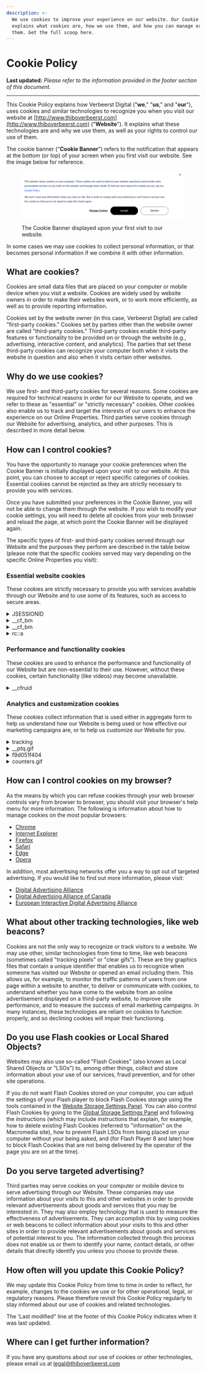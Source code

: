 ```yaml
---
description: >-
  We use cookies to improve your experience on our website. Our Cookie Policy
  explains what cookies are, how we use them, and how you can manage or remove
  them. Get the full scoop here.
---
```


# Cookie Policy

**Last updated:** _Please refer to the information provided in the footer section of this document._

***

This Cookie Policy explains how Verbeerst Digital ("**we**," "**us**," and "**our**"), uses cookies and similar technologies to recognize you when you visit our website at  [http://www.thiboverbeerst.com](http://www.thiboverbeerst.com) ("**Website**"). It explains what these technologies are and why we use them, as well as your rights to control our use of them.

The cookie banner ("**Cookie Banner**") refers to the notification that appears at the bottom (or top) of your screen when you first visit our website. See the image below for reference.

<figure><img src="../.gitbook/assets/Cookie Banner.png" alt=""><figcaption><p>The Cookie Banner displayed upon your first visit to our website.</p></figcaption></figure>

In some cases we may use cookies to collect personal information, or that becomes personal information if we combine it with other information.

## What are cookies?

Cookies are small data files that are placed on your computer or mobile device when you visit a website. Cookies are widely used by website owners in order to make their websites work, or to work more efficiently, as well as to provide reporting information.

Cookies set by the website owner (in this case, Verbeerst Digital) are called "first-party cookies." Cookies set by parties other than the website owner are called "third-party cookies." Third-party cookies enable third-party features or functionality to be provided on or through the website (e.g., advertising, interactive content, and analytics). The parties that set these third-party cookies can recognize your computer both when it visits the website in question and also when it visits certain other websites.

## Why do we use cookies?

We use first- and third-party cookies for several reasons. Some cookies are required for technical reasons in order for our Website to operate, and we refer to these as "essential" or "strictly necessary" cookies. Other cookies also enable us to track and target the interests of our users to enhance the experience on our Online Properties. Third parties serve cookies through our Website for advertising, analytics, and other purposes. This is described in more detail below.

## How can I control cookies?

You have the opportunity to manage your cookie preferences when the Cookie Banner is initially displayed upon your visit to our website. At this point, you can choose to accept or reject specific categories of cookies. Essential cookies cannot be rejected as they are strictly necessary to provide you with services.

Once you have submitted your preferences in the Cookie Banner, you will not be able to change them through the website. If you wish to modify your cookie settings, you will need to delete all cookies from your web browser and reload the page, at which point the Cookie Banner will be displayed again.

The specific types of first- and third-party cookies served through our Website and the purposes they perform are described in the table below (please note that the specific cookies served may vary depending on the specific Online Properties you visit):

### Essential website cookies

These cookies are strictly necessary to provide you with services available through our Website and to use some of its features, such as access to secure areas.

<details>

<summary>JSESSIONID</summary>

* Name: JSESSIONID
* Purpose: Used to maintain an anonymous user session by the server in Java™ 2 Platform Enterprise Edition web applications. It is a necessary cookie that expires at the end of a session.
* Provider: .nr-data.net
* Service: JavaServer Pages Technologies [View Service Privacy Policy](https://www.oracle.com/legal/privacy/privacy-policy.html)
* Country: \_\_\_\_\_\_\_\_\_\_\_
* Type: server\_cookie
* Expires in: session

</details>

<details>

<summary>__cf_bm</summary>

* Name: \_\_cf\_bm
* Purpose: Cloudflare places the cookie on end-user devices that access customer sites protected by Bot Management or Bot Fight Mode.
* Provider: .www.thiboverbeerst.com
* Service: CloudFlare [View Service Privacy Policy](https://www.cloudflare.com/privacypolicy/)
* Country: France
* Type: http\_cookie
* Expires in: 29 minutes

</details>

<details>

<summary>__cf_bm</summary>

* Name: \_\_cf\_bm
* Purpose: Cloudflare places the cookie on end-user devices that access customer sites protected by Bot Management or Bot Fight Mode.
* Provider: .hubspot.com
* Service: CloudFlare [View Service Privacy Policy](https://www.cloudflare.com/privacypolicy/)
* Country: United States
* Type: http\_cookie
* Expires in: 29 minutes

</details>

<details>

<summary>rc::a</summary>

* Name: rc::a
* Purpose: Used to track and analyze user behavior to distinguish humans from bots or automated software.
* Provider: www.google.com
* Service: reCAPTCHA [View Service Privacy Policy](https://policies.google.com/privacy)
* Country: United States
* Type: html\_local\_storage
* Expires in: persistent

</details>

### Performance and functionality cookies

These cookies are used to enhance the performance and functionality of our Website but are non-essential to their use. However, without these cookies, certain functionality (like videos) may become unavailable.

<details>

<summary>__cfruid</summary>

* Name: \_\_cfruid
* Purpose: Used by the content network, Cloudflare, to identify trusted web traffic.
* Provider: .www.thiboverbeerst.com
* Service: CloudFlare [View Service Privacy Policy](https://www.cloudflare.com/privacypolicy/)
* Country: France
* Type: server\_cookie
* Expires in: session

</details>

### Analytics and customization cookies

These cookies collect information that is used either in aggregate form to help us understand how our Website is being used or how effective our marketing campaigns are, or to help us customize our Website for you.

<details>

<summary>tracking</summary>

* Name: tracking
* Purpose: \_\_\_\_\_\_\_\_\_
* Provider: api.hubspot.com
* Service: \_\_\_\_\_\_\_\_\_
* Country: United States
* Type: pixel\_tracker
* Expires in: session

</details>

<details>

<summary>__ptq.gif</summary>

* Name: \_\_ptq.gif
* Purpose: Records anonymous page view data
* Provider: track-eu1.hubspot.com
* Service: HubSpot [View Service Privacy Policy](https://legal.hubspot.com/privacy-policy)
* Country: United States
* Type: pixel\_tracker
* Expires in: session

</details>

<details>

<summary>f9d051f404</summary>

* Name: f9d051f404
* Purpose: \_\_\_\_\_\_\_\_\_
* Provider: bam-cell.nr-data.net
* Service: \_\_\_\_\_\_\_\_\_
* Country: United States
* Type: pixel\_tracker
* Expires in: session

</details>

<details>

<summary>counters.gif</summary>

* Name: counters.gif
* Purpose: \_\_\_\_\_\_\_\_\_
* Provider: forms-eu1.hsforms.com
* Service: \_\_\_\_\_\_\_\_\_
* Country: United States
* Type: pixel\_tracker
* Expires in: session

</details>

## How can I control cookies on my browser?

As the means by which you can refuse cookies through your web browser controls vary from browser to browser, you should visit your browser's help menu for more information. The following is information about how to manage cookies on the most popular browsers:

* [Chrome](https://support.google.com/chrome/answer/95647#zippy=%2Callow-or-block-cookies)
* [Internet Explorer](https://support.microsoft.com/en-us/windows/delete-and-manage-cookies-168dab11-0753-043d-7c16-ede5947fc64d)
* [Firefox](https://support.mozilla.org/en-US/kb/enhanced-tracking-protection-firefox-desktop?redirectslug=enable-and-disable-cookies-website-preferences\&redirectlocale=en-US)
* [Safari](https://support.apple.com/en-ie/guide/safari/sfri11471/mac)
* [Edge](https://support.microsoft.com/en-us/windows/microsoft-edge-browsing-data-and-privacy-bb8174ba-9d73-dcf2-9b4a-c582b4e640dd)
* [Opera](https://help.opera.com/en/latest/web-preferences/)

In addition, most advertising networks offer you a way to opt out of targeted advertising. If you would like to find out more information, please visit:

* [Digital Advertising Alliance](http://www.aboutads.info/choices/)
* [Digital Advertising Alliance of Canada](https://youradchoices.ca/)
* [European Interactive Digital Advertising Alliance](http://www.youronlinechoices.com/)

## What about other tracking technologies, like web beacons?

Cookies are not the only way to recognize or track visitors to a website. We may use other, similar technologies from time to time, like web beacons (sometimes called "tracking pixels" or "clear gifs"). These are tiny graphics files that contain a unique identifier that enables us to recognize when someone has visited our Website or opened an email including them. This allows us, for example, to monitor the traffic patterns of users from one page within a website to another, to deliver or communicate with cookies, to understand whether you have come to the website from an online advertisement displayed on a third-party website, to improve site performance, and to measure the success of email marketing campaigns. In many instances, these technologies are reliant on cookies to function properly, and so declining cookies will impair their functioning.

## Do you use Flash cookies or Local Shared Objects?

Websites may also use so-called "Flash Cookies" (also known as Local Shared Objects or "LSOs") to, among other things, collect and store information about your use of our services, fraud prevention, and for other site operations.

If you do not want Flash Cookies stored on your computer, you can adjust the settings of your Flash player to block Flash Cookies storage using the tools contained in the [Website Storage Settings Panel](http://www.macromedia.com/support/documentation/en/flashplayer/help/settings\_manager07.html). You can also control Flash Cookies by going to the [Global Storage Settings Panel](http://www.macromedia.com/support/documentation/en/flashplayer/help/settings\_manager03.html) and following the instructions (which may include instructions that explain, for example, how to delete existing Flash Cookies (referred to "information" on the Macromedia site), how to prevent Flash LSOs from being placed on your computer without your being asked, and (for Flash Player 8 and later) how to block Flash Cookies that are not being delivered by the operator of the page you are on at the time).

## Do you serve targeted advertising?

Third parties may serve cookies on your computer or mobile device to serve advertising through our Website. These companies may use information about your visits to this and other websites in order to provide relevant advertisements about goods and services that you may be interested in. They may also employ technology that is used to measure the effectiveness of advertisements. They can accomplish this by using cookies or web beacons to collect information about your visits to this and other sites in order to provide relevant advertisements about goods and services of potential interest to you. The information collected through this process does not enable us or them to identify your name, contact details, or other details that directly identify you unless you choose to provide these.

## How often will you update this Cookie Policy?

We may update this Cookie Policy from time to time in order to reflect, for example, changes to the cookies we use or for other operational, legal, or regulatory reasons. Please therefore revisit this Cookie Policy regularly to stay informed about our use of cookies and related technologies.

The 'Last modified" line at the footer of this Cookie Policy indicates when it was last updated.

## Where can I get further information?

If you have any questions about our use of cookies or other technologies, please email us at [legal@thiboverbeerst.com](mailto:legal@thiboverbeerst.com)
